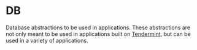 # DB

Database abstractions to be used in applications.
These abstractions are not only meant to be used in applications built on [Tendermint](https://github.com/tendermint/classic), but can be used in a variety of applications.
